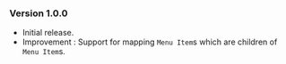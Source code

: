 ### Version 1.0.0

- Initial release.
- Improvement : Support for mapping `Menu Item`s which are children of `Menu Item`s.
